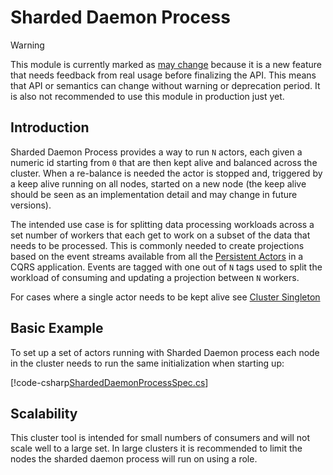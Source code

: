 # Sharded Daemon Process

> [!WARNING]
>This module is currently marked as [may change](../utilities/may-change.md) because it is a new feature that
>needs feedback from real usage before finalizing the API. This means that API or semantics can change without
>warning or deprecation period. It is also not recommended to use this module in production just yet.

## Introduction

Sharded Daemon Process provides a way to run `N` actors, each given a numeric id starting from `0` that are then kept alive
and balanced across the cluster. When a re-balance is needed the actor is stopped and, triggered by a keep alive running on
all nodes, started on a new node (the keep alive should be seen as an implementation detail and may change in future versions).

The intended use case is for splitting data processing workloads across a set number of workers that each get to work on a subset
of the data that needs to be processed. This is commonly needed to create projections based on the event streams available
from all the [Persistent Actors](../persistence/event-sourcing.md) in a CQRS application. Events are tagged with one out of `N` tags
used to split the workload of consuming and updating a projection between `N` workers.

For cases where a single actor needs to be kept alive see [Cluster Singleton](cluster-singleton.md)

## Basic Example

To set up a set of actors running with Sharded Daemon process each node in the cluster needs to run the same initialization
when starting up:

[!code-csharp[ShardedDaemonProcessSpec.cs](../../../src/contrib/cluster/Akka.Cluster.Sharding.Tests/ShardedDaemonProcessSpec.cs?name=tag-processing)]

## Scalability  

This cluster tool is intended for small numbers of consumers and will not scale well to a large set. In large clusters
it is recommended to limit the nodes the sharded daemon process will run on using a role.
